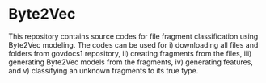 Byte2Vec
============================
This repository contains source codes for file fragment classification using Byte2Vec modeling. The codes can be used for i) downloading all files and folders from govdocs1 repository, ii) creating fragments from the files, iii) generating Byte2Vec models from the fragments, iv) generating features, and v) classifying an unknown fragments to its true type.




